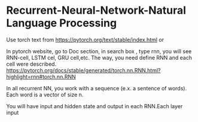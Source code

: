 # Recurrent-Neural-Network-Natural Language Processing

Use torch text from https://pytorch.org/text/stable/index.html  or 

In pytorch website, go to Doc section, in search box , type rnn, you will see RNN-cell, LSTM cel, GRU cell,etc. The way, you need define RNN and each cell were described.
https://pytorch.org/docs/stable/generated/torch.nn.RNN.html?highlight=rnn#torch.nn.RNN

In all recurrent NN, you work with a sequence (e.x. a sentence of words). Each word is a vector of size n. 


You will have input and hidden state and output in each RNN.Each layer input 

